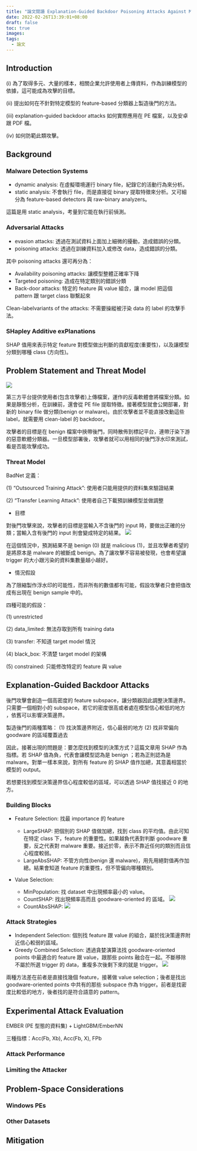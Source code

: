 ```yaml
---
title: "論文閱讀 Explanation-Guided Backdoor Poisoning Attacks Against Malware Classifiers"
date: 2022-02-26T13:39:01+08:00
draft: false
toc: true
images:
tags: 
  - 論文
---
```


## Introduction

(i) 為了取得多元、大量的樣本，相關企業允許使用者上傳資料，作為訓練模型的依據，這可能成為攻擊的目標。

(ii) 提出如何在不針對特定模型的 feature-based 分類器上製造後門的方法。

(iii) explanation-guided backdoor attacks 如何實際應用在 PE 檔案，以及安卓跟 PDF 檔。

(iv) 如何防範此類攻擊。

## Background
### Malware Detection Systems
* dynamic analysis: 在虛擬環境運行 binary file，紀錄它的活動行為來分析。
* static analysis: 不會執行 file，而是直接從 binary 提取特徵來分析。又可細分為 feature-based detectors 與 raw-binary analyzers。

這篇是用 static analysis，考量到它能在執行前偵測。

### Adversarial Attacks
* evasion attacks: 透過在測試資料上面加上細微的擾動，造成錯誤的分類。
* poisoning attacks: 透過在訓練資料加入或修改 data，造成錯誤的分類。

其中 poisoning attacks 還可再分為：
* Availability poisoning attacks: 讓模型整體正確率下降
* Targeted poisoning: 造成在特定類別的錯誤分類
* Back-door attacks: 特定的 feature 與 value 組合，讓 model 把這個 pattern 跟 target class 聯繫起來

Clean-labelvariants of the attacks: 不需要操縱被汙染 data 的 label 的攻擊手法。

### SHapley Additive exPlanations

SHAP 值用來表示特定 feature 對模型做出判斷的貢獻程度(重要性)，以及讓模型分類到哪種 class (方向性)。

## Problem Statement and Threat Model
![](https://i.imgur.com/n28zQjD.png)

第三方平台提供使用者(包含攻擊者)上傳檔案，運作的反毒軟體會將檔案分類。如果是靜態分析，在訓練前，還會從 PE file 提取特徵。接著模型就會公開部署，對新的 binary file 做分類(benign or malware)。由於攻擊者並不能直接改動這些 label，就需要用 clean-label 的 backdoor。

攻擊者的目標是在 benign 檔案中挾帶後門，同時散佈到標記平台，連帶汙染下游的惡意軟體分類器。一旦模型部署後，攻擊者就可以用相同的後門浮水印來測試，看是否能攻擊成功。

### Threat Model
BadNet 定義：

(1) “Outsourced Training Attack”: 使用者只能用提供的資料集來驗證結果

(2) “Transfer Learning Attack”: 使用者自己下載預訓練模型並做調整

* 目標

對後門攻擊來說，攻擊者的目標是當輸入不含後門的 input 時，要做出正確的分類；當輸入含有後門的 input 則會變成特定的結果。
![](https://i.imgur.com/9ypKmwi.png)

在這個情況中，預測結果不是 benign (0) 就是 malicious (1)，並且攻擊者希望的是將原本是 malware 的被斷成 benign。為了讓攻擊不容易被發現，也會希望讓 trigger 的大小跟污染的資料集數量越小越好。

* 情況假設

為了限縮製作浮水印的可能性，而非所有的數值都有可能，假設攻擊者只會把值改成有出現在 benign sample 中的。

四種可能的假設：

(1) unrestricted

(2) data_limited: 無法存取到所有 training data

(3) transfer: 不知道 target model 情況

(4) black_box: 不清楚 target model 的架構

(5) constrained: 只能修改特定的 feature 與 value

## Explanation-Guided Backdoor Attacks

後門攻擊會創造一個高密度的 feature subspace，讓分類器因此調整決策邊界。只需要一個相對小的 subspace，若它的密度很高或者處在模型信心較低的地方 ，依舊可以影響決策邊界。

製造後門的兩種策略：
(1) 找決策邊界附近，信心最弱的地方
(2) 找非常偏向 goodware 的區域覆蓋過去

因此，接著出現的問題是：要怎麼找到模型的決策方式？這篇文章用 SHAP 作為指標。若 SHAP 值為負，代表會讓模型認為是 benign ；若為正則認為是 malware。對單一樣本來說，對所有 feature 的 SHAP 值作加總，其意義相當於模型的 output。

若想要找到模型決策邊界信心程度較低的區域，可以透過 SHAP 值找接近 0 的地方。

### Building Blocks
* Feature Selection: 找最 importance 的 feature
    * LargeSHAP: 把個別的 SHAP 值做加總，找到 class 的平均值。由此可知在特定 class 下，feature 的重要性。如果越負代表對判斷 goodware 重要，反之代表對 malware 重要。接近於零，表示不靠近任何的類別而且信心程度較弱。
    * LargeAbsSHAP: 不管方向性(benign 還 malware)，用先用絕對值再作加總。結果會知道 feature 的重要性，但不管偏向哪種類別。
    
* Value Selection: 
    * MinPopulation: 找 dataset 中出現頻率最小的 value。
    * CountSHAP: 找出現頻率高而且 goodware-oriented 的 區域。
    ![](https://i.imgur.com/kMQXKqc.png)
    * CountAbsSHAP:
    ![](https://i.imgur.com/8WRSfMz.png)

### Attack Strategies
* Independent Selection: 個別找 feature 跟 value 的組合，屬於找決策邊界附近信心較弱的區域。
* Greedy Combined Selection: 透過貪婪演算法找 goodware-oriented points 中最適合的 feature 跟 value，跟那些 points 融合在一起。不斷移除不屬於所選 trigger 的 data，重複多次後剩下來的就是 trigger。
![](https://i.imgur.com/BcMzBDv.png)


兩種方法差在前者是直接找幾個 feature，接著做 value selection；後者是找出 goodware-oriented points 中共有的那些 subspace 作為 trigger。前者是找密度比較低的地方，後者找的是符合語意的 pattern。
## Experimental Attack Evaluation

EMBER (PE 型態的資料集) + LightGBM/EmberNN

三種指標：Acc(Fb, Xb), Acc(Fb, X), FPb

### Attack Performance
### Limiting the Attacker

##  Problem-Space Considerations
### Windows PEs
### Other Datasets

## Mitigation